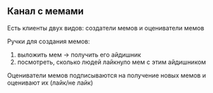 ## Канал с мемами

Есть клиенты двух видов: создатели мемов и оцениватели мемов

Ручки для создания мемов:
1. выложить мем &rarr; получить его айдишник
2. посмотреть, сколько людей лайкнуло мем с этим айдишником

Оцениватели мемов подписываются на получение новых мемов и оценивают их (лайк/не лайк)